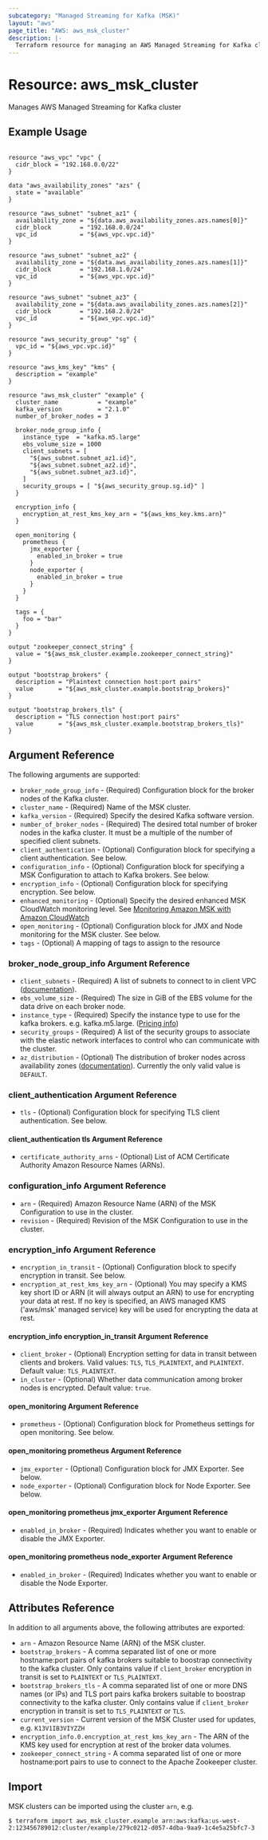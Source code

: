 ```yaml
---
subcategory: "Managed Streaming for Kafka (MSK)"
layout: "aws"
page_title: "AWS: aws_msk_cluster"
description: |-
  Terraform resource for managing an AWS Managed Streaming for Kafka cluster
---
```


# Resource: aws_msk_cluster

Manages AWS Managed Streaming for Kafka cluster

## Example Usage

```hcl

resource "aws_vpc" "vpc" {
  cidr_block = "192.168.0.0/22"
}

data "aws_availability_zones" "azs" {
  state = "available"
}

resource "aws_subnet" "subnet_az1" {
  availability_zone = "${data.aws_availability_zones.azs.names[0]}"
  cidr_block        = "192.168.0.0/24"
  vpc_id            = "${aws_vpc.vpc.id}"
}

resource "aws_subnet" "subnet_az2" {
  availability_zone = "${data.aws_availability_zones.azs.names[1]}"
  cidr_block        = "192.168.1.0/24"
  vpc_id            = "${aws_vpc.vpc.id}"
}

resource "aws_subnet" "subnet_az3" {
  availability_zone = "${data.aws_availability_zones.azs.names[2]}"
  cidr_block        = "192.168.2.0/24"
  vpc_id            = "${aws_vpc.vpc.id}"
}

resource "aws_security_group" "sg" {
  vpc_id = "${aws_vpc.vpc.id}"
}

resource "aws_kms_key" "kms" {
  description = "example"
}

resource "aws_msk_cluster" "example" {
  cluster_name           = "example"
  kafka_version          = "2.1.0"
  number_of_broker_nodes = 3

  broker_node_group_info {
    instance_type  = "kafka.m5.large"
    ebs_volume_size = 1000
    client_subnets = [
      "${aws_subnet.subnet_az1.id}",
      "${aws_subnet.subnet_az2.id}",
      "${aws_subnet.subnet_az3.id}",
    ]
    security_groups = [ "${aws_security_group.sg.id}" ]
  }

  encryption_info {
    encryption_at_rest_kms_key_arn = "${aws_kms_key.kms.arn}"
  }

  open_monitoring {
    prometheus {
      jmx_exporter {
        enabled_in_broker = true
      }
      node_exporter {
        enabled_in_broker = true
      }
    }
  }

  tags = {
    foo = "bar"
  }
}

output "zookeeper_connect_string" {
  value = "${aws_msk_cluster.example.zookeeper_connect_string}"
}

output "bootstrap_brokers" {
  description = "Plaintext connection host:port pairs"
  value       = "${aws_msk_cluster.example.bootstrap_brokers}"
}

output "bootstrap_brokers_tls" {
  description = "TLS connection host:port pairs"
  value       = "${aws_msk_cluster.example.bootstrap_brokers_tls}"
}
```

## Argument Reference

The following arguments are supported:

* `broker_node_group_info` - (Required) Configuration block for the broker nodes of the Kafka cluster.
* `cluster_name` - (Required) Name of the MSK cluster.
* `kafka_version` - (Required) Specify the desired Kafka software version.
* `number_of_broker_nodes` - (Required) The desired total number of broker nodes in the kafka cluster.  It must be a multiple of the number of specified client subnets.
* `client_authentication` - (Optional) Configuration block for specifying a client authentication. See below.
* `configuration_info` - (Optional) Configuration block for specifying a MSK Configuration to attach to Kafka brokers. See below.
* `encryption_info` - (Optional) Configuration block for specifying encryption. See below.
* `enhanced_monitoring` - (Optional) Specify the desired enhanced MSK CloudWatch monitoring level.  See [Monitoring Amazon MSK with Amazon CloudWatch](https://docs.aws.amazon.com/msk/latest/developerguide/monitoring.html)
* `open_monitoring` - (Optional) Configuration block for JMX and Node monitoring for the MSK cluster. See below.
* `tags` - (Optional) A mapping of tags to assign to the resource

### broker_node_group_info Argument Reference

* `client_subnets` - (Required) A list of subnets to connect to in client VPC ([documentation](https://docs.aws.amazon.com/msk/1.0/apireference/clusters.html#clusters-prop-brokernodegroupinfo-clientsubnets)).
* `ebs_volume_size` - (Required) The size in GiB of the EBS volume for the data drive on each broker node.
* `instance_type` - (Required) Specify the instance type to use for the kafka brokers. e.g. kafka.m5.large. ([Pricing info](https://aws.amazon.com/msk/pricing/))
* `security_groups` - (Required) A list of the security groups to associate with the elastic network interfaces to control who can communicate with the cluster.
* `az_distribution` - (Optional) The distribution of broker nodes across availability zones ([documentation](https://docs.aws.amazon.com/msk/1.0/apireference/clusters.html#clusters-model-brokerazdistribution)). Currently the only valid value is `DEFAULT`.

### client_authentication Argument Reference

* `tls` - (Optional) Configuration block for specifying TLS client authentication. See below.

#### client_authentication tls Argument Reference

* `certificate_authority_arns` - (Optional) List of ACM Certificate Authority Amazon Resource Names (ARNs).

### configuration_info Argument Reference

* `arn` - (Required) Amazon Resource Name (ARN) of the MSK Configuration to use in the cluster.
* `revision` - (Required) Revision of the MSK Configuration to use in the cluster.

### encryption_info Argument Reference

* `encryption_in_transit` - (Optional) Configuration block to specify encryption in transit. See below.
* `encryption_at_rest_kms_key_arn` - (Optional) You may specify a KMS key short ID or ARN (it will always output an ARN) to use for encrypting your data at rest.  If no key is specified, an AWS managed KMS ('aws/msk' managed service) key will be used for encrypting the data at rest.

#### encryption_info encryption_in_transit Argument Reference

* `client_broker` - (Optional) Encryption setting for data in transit between clients and brokers. Valid values: `TLS`, `TLS_PLAINTEXT`, and `PLAINTEXT`. Default value: `TLS_PLAINTEXT`.
* `in_cluster` - (Optional) Whether data communication among broker nodes is encrypted. Default value: `true`.

#### open_monitoring Argument Reference

* `prometheus` - (Optional) Configuration block for Prometheus settings for open monitoring. See below.

#### open_monitoring prometheus Argument Reference

* `jmx_exporter` - (Optional) Configuration block for JMX Exporter. See below.
* `node_exporter` - (Optional) Configuration block for Node Exporter. See below.

#### open_monitoring prometheus jmx_exporter Argument Reference

* `enabled_in_broker` - (Required) Indicates whether you want to enable or disable the JMX Exporter. 

#### open_monitoring prometheus node_exporter Argument Reference

* `enabled_in_broker` - (Required) Indicates whether you want to enable or disable the Node Exporter.

## Attributes Reference

In addition to all arguments above, the following attributes are exported:

* `arn` - Amazon Resource Name (ARN) of the MSK cluster.
* `bootstrap_brokers` - A comma separated list of one or more hostname:port pairs of kafka brokers suitable to boostrap connectivity to the kafka cluster. Only contains value if `client_broker` encryption in transit is set to `PLAINTEXT` or `TLS_PLAINTEXT`.
* `bootstrap_brokers_tls` - A comma separated list of one or more DNS names (or IPs) and TLS port pairs kafka brokers suitable to boostrap connectivity to the kafka cluster. Only contains value if `client_broker` encryption in transit is set to `TLS_PLAINTEXT` or `TLS`.
* `current_version` - Current version of the MSK Cluster used for updates, e.g. `K13V1IB3VIYZZH`
* `encryption_info.0.encryption_at_rest_kms_key_arn` - The ARN of the KMS key used for encryption at rest of the broker data volumes.
* `zookeeper_connect_string` - A comma separated list of one or more hostname:port pairs to use to connect to the Apache Zookeeper cluster.

## Import

MSK clusters can be imported using the cluster `arn`, e.g.

```
$ terraform import aws_msk_cluster.example arn:aws:kafka:us-west-2:123456789012:cluster/example/279c0212-d057-4dba-9aa9-1c4e5a25bfc7-3
```
